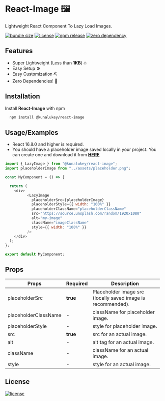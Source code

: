 
# React-Image 🖼

Lightweight React Component To Lazy Load Images.

[![bundle size](https://img.shields.io/bundlephobia/minzip/@kunalukey/react-image?style=for-the-badge)](https://bundlephobia.com/package/@kunalukey/react-image)
[![license](https://img.shields.io/github/license/helloukey/react-image?style=for-the-badge)](LICENSE)
[![npm release](https://img.shields.io/npm/v/@kunalukey/react-image?color=orange&style=for-the-badge)](https://www.npmjs.com/package/@kunalukey/react-image)
[![zero dependency](https://img.shields.io/badge/dependencies-0-success?style=for-the-badge)](package.json)

## Features

- Super Lightweight (Less than **1KB**) 🔥 
- Easy Setup ⚙
- Easy Customization ⛏
- Zero Dependencies! 🤯

## Installation

Install **React-Image** with npm

```bash
  npm install @kunalukey/react-image
```

## Usage/Examples

- React 16.8.0 and higher is required.
- You should have a placeholder image saved locally in your project. You can create one and download it from **[HERE](https://placeholderimage.dev/)**

```javascript
import { LazyImage } from "@kunalukey/react-image";
import placeholderImage from "../assets/placeholder.png";

const MyComponent = () => {

  return (
    <div>
          <LazyImage
            placeholderSrc={placeholderImage}
            placeholderStyle={{ width: "100%" }}
            placeholderClassName="placeholderClassName"
            src="https://source.unsplash.com/random/1920x1080"
            alt="my-image"
            className="imageClassName"
            style={{ width: "100%" }}
          />
    </div>
  );
};

export default MyComponent;
```

## Props

| Props                | Required | Description                                                 |
|----------------------|----------|-------------------------------------------------------------|
| placeholderSrc       | **true** | Placeholder image src (locally saved image is recommended). |
| placeholderClassName | -        | className for placeholder image.                            |
| placeholderStyle     | -        | style for placeholder image.                                |
| src                  | **true** | src for an actual image.                                    |
| alt                  | -        | alt tag for an actual image.                                |
| className            | -        | className for an actual image.                              |
| style                | -        | style for an actual image.                                  |

## License

[![license](https://img.shields.io/github/license/helloukey/react-image?style=for-the-badge)](LICENSE)
